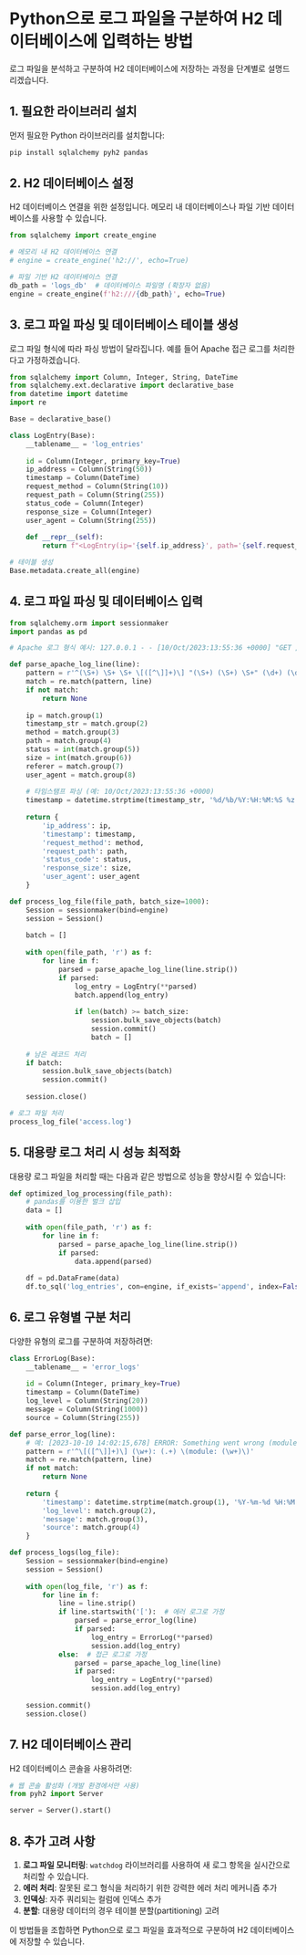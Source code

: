 # Python으로 로그 파일을 구분하여 H2 데이터베이스에 입력하는 방법

로그 파일을 분석하고 구분하여 H2 데이터베이스에 저장하는 과정을 단계별로 설명드리겠습니다.

## 1. 필요한 라이브러리 설치

먼저 필요한 Python 라이브러리를 설치합니다:

```bash
pip install sqlalchemy pyh2 pandas
```

## 2. H2 데이터베이스 설정

H2 데이터베이스 연결을 위한 설정입니다. 메모리 내 데이터베이스나 파일 기반 데이터베이스를 사용할 수 있습니다.

```python
from sqlalchemy import create_engine

# 메모리 내 H2 데이터베이스 연결
# engine = create_engine('h2://', echo=True)

# 파일 기반 H2 데이터베이스 연결
db_path = 'logs_db'  # 데이터베이스 파일명 (확장자 없음)
engine = create_engine(f'h2:///{db_path}', echo=True)
```

## 3. 로그 파일 파싱 및 데이터베이스 테이블 생성

로그 파일 형식에 따라 파싱 방법이 달라집니다. 예를 들어 Apache 접근 로그를 처리한다고 가정하겠습니다.

```python
from sqlalchemy import Column, Integer, String, DateTime
from sqlalchemy.ext.declarative import declarative_base
from datetime import datetime
import re

Base = declarative_base()

class LogEntry(Base):
    __tablename__ = 'log_entries'
    
    id = Column(Integer, primary_key=True)
    ip_address = Column(String(50))
    timestamp = Column(DateTime)
    request_method = Column(String(10))
    request_path = Column(String(255))
    status_code = Column(Integer)
    response_size = Column(Integer)
    user_agent = Column(String(255))
    
    def __repr__(self):
        return f"<LogEntry(ip='{self.ip_address}', path='{self.request_path}')>"

# 테이블 생성
Base.metadata.create_all(engine)
```

## 4. 로그 파일 파싱 및 데이터베이스 입력

```python
from sqlalchemy.orm import sessionmaker
import pandas as pd

# Apache 로그 형식 예시: 127.0.0.1 - - [10/Oct/2023:13:55:36 +0000] "GET /index.html HTTP/1.1" 200 2326

def parse_apache_log_line(line):
    pattern = r'^(\S+) \S+ \S+ \[([^\]]+)\] "(\S+) (\S+) \S+" (\d+) (\d+) "([^"]*)" "([^"]*)"'
    match = re.match(pattern, line)
    if not match:
        return None
    
    ip = match.group(1)
    timestamp_str = match.group(2)
    method = match.group(3)
    path = match.group(4)
    status = int(match.group(5))
    size = int(match.group(6))
    referer = match.group(7)
    user_agent = match.group(8)
    
    # 타임스탬프 파싱 (예: 10/Oct/2023:13:55:36 +0000)
    timestamp = datetime.strptime(timestamp_str, '%d/%b/%Y:%H:%M:%S %z')
    
    return {
        'ip_address': ip,
        'timestamp': timestamp,
        'request_method': method,
        'request_path': path,
        'status_code': status,
        'response_size': size,
        'user_agent': user_agent
    }

def process_log_file(file_path, batch_size=1000):
    Session = sessionmaker(bind=engine)
    session = Session()
    
    batch = []
    
    with open(file_path, 'r') as f:
        for line in f:
            parsed = parse_apache_log_line(line.strip())
            if parsed:
                log_entry = LogEntry(**parsed)
                batch.append(log_entry)
                
                if len(batch) >= batch_size:
                    session.bulk_save_objects(batch)
                    session.commit()
                    batch = []
    
    # 남은 레코드 처리
    if batch:
        session.bulk_save_objects(batch)
        session.commit()
    
    session.close()

# 로그 파일 처리
process_log_file('access.log')
```

## 5. 대용량 로그 처리 시 성능 최적화

대용량 로그 파일을 처리할 때는 다음과 같은 방법으로 성능을 향상시킬 수 있습니다:

```python
def optimized_log_processing(file_path):
    # pandas를 이용한 벌크 삽입
    data = []
    
    with open(file_path, 'r') as f:
        for line in f:
            parsed = parse_apache_log_line(line.strip())
            if parsed:
                data.append(parsed)
    
    df = pd.DataFrame(data)
    df.to_sql('log_entries', con=engine, if_exists='append', index=False)
```

## 6. 로그 유형별 구분 처리

다양한 유형의 로그를 구분하여 저장하려면:

```python
class ErrorLog(Base):
    __tablename__ = 'error_logs'
    
    id = Column(Integer, primary_key=True)
    timestamp = Column(DateTime)
    log_level = Column(String(20))
    message = Column(String(1000))
    source = Column(String(255))

def parse_error_log(line):
    # 예: [2023-10-10 14:02:15,678] ERROR: Something went wrong (module: main)
    pattern = r'^\[([^\]]+)\] (\w+): (.+) \(module: (\w+)\)'
    match = re.match(pattern, line)
    if not match:
        return None
    
    return {
        'timestamp': datetime.strptime(match.group(1), '%Y-%m-%d %H:%M:%S,%f'),
        'log_level': match.group(2),
        'message': match.group(3),
        'source': match.group(4)
    }

def process_logs(log_file):
    Session = sessionmaker(bind=engine)
    session = Session()
    
    with open(log_file, 'r') as f:
        for line in f:
            line = line.strip()
            if line.startswith('['):  # 에러 로그로 가정
                parsed = parse_error_log(line)
                if parsed:
                    log_entry = ErrorLog(**parsed)
                    session.add(log_entry)
            else:  # 접근 로그로 가정
                parsed = parse_apache_log_line(line)
                if parsed:
                    log_entry = LogEntry(**parsed)
                    session.add(log_entry)
    
    session.commit()
    session.close()
```

## 7. H2 데이터베이스 관리

H2 데이터베이스 콘솔을 사용하려면:

```python
# 웹 콘솔 활성화 (개발 환경에서만 사용)
from pyh2 import Server

server = Server().start()
```

## 8. 추가 고려 사항

1. **로그 파일 모니터링**: `watchdog` 라이브러리를 사용하여 새 로그 항목을 실시간으로 처리할 수 있습니다.
2. **에러 처리**: 잘못된 로그 형식을 처리하기 위한 강력한 에러 처리 메커니즘 추가
3. **인덱싱**: 자주 쿼리되는 컬럼에 인덱스 추가
4. **분할**: 대용량 데이터의 경우 테이블 분할(partitioning) 고려

이 방법들을 조합하면 Python으로 로그 파일을 효과적으로 구분하여 H2 데이터베이스에 저장할 수 있습니다.